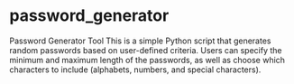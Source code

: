 # password_generator
Password Generator Tool  This is a simple Python script that generates random passwords based on user-defined criteria. Users can specify the minimum and maximum length of the passwords, as well as choose which characters to include (alphabets, numbers, and special characters).
